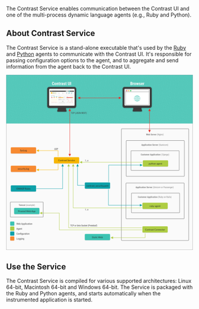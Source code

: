 <!--
title: "Contrast Service Overview"
description: "Troubleshooting Contrast Service"
tags: "installation service agent troubleshooting"
-->

The Contrast Service enables communication between the Contrast UI and one of the multi-process dynamic language agents (e.g., Ruby and Python). <!-- or the Webserver agent. -->

## About Contrast Service

The Contrast Service is a stand-alone executable that's used by the [Ruby](installation-ruby.html#ruby-overview) and [Python](installation-python.html#python-overview) agents to communicate with the Contrast UI. It's responsible for passing configuration options to the agent, and to aggregate and send information from the agent back to the Contrast UI. 

<!-- It's also a core component of the NGINX Webserver agent. In a Webserver configuration, the Service listens for requests to the NGINX Webserver and processes requests for potential attacks before allowing the request to proceed to the proxied web application. 
 -->

<a href="assets/images/Service-arch.png" rel="lightbox" title="Contrast Service architecture"><img class="thumbnail" src="assets/images/Service-arch.png"/></a>


## Use the Service

The Contrast Service is compiled for various supported architectures: Linux 64-bit, Macintosh 64-bit and Windows 64-bit. The Service is packaged with the Ruby and Python agents, and starts automatically when the instrumented application is started. 

<!-- You can also start the Service independently for use with the Webserver agent when installed with the RPM or Debian packages.
 -->